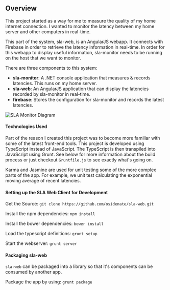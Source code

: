 ## Overview
This project started as a way for me to measure the quality of my home internet connection. 
I wanted to monitor the latency between my home server and other computers in real-time.

This part of the system, sla-web, is an AngularJS webapp. 
It connects with Firebase in order to retrieve the latency information in real-time.
In order for this webapp to display useful information, sla-monitor needs to be running on the host that we want to monitor.

There are three components to this system:
- **sla-monitor**: A .NET console application that measures & records latencies. This runs on my home server.
- **sla-web**: An AngularJS application that can display the latencies recorded by sla-monitor in real-time.
- **firebase**: Stores the configuration for sla-monitor and records the latest latencies.

![SLA Monitor Diagram](http://websocks.net/img/sla-monitor-diagram.png)


#### Technologies Used
Part of the reason I created this project was to become more familiar with some of the latest front-end tools.
This project is developed using TypeScript instead of JavaScript.
The TypeScript is then transpiled into JavaScript using Grunt.
See below for more information about the build process or just checkout `Gruntfile.js` to see exactly what's going on.

Karma and Jasmine are used for unit testing some of the more complex parts of the app.
For example, we unit test calculating the exponential moving average of recent latencies.

#### Setting up the SLA Web Client for Development
Get the Source:
`git clone https://github.com/osidenate/sla-web.git`

Install the npm dependencies:
`npm install`

Install the bower dependencies:
`bower install`

Load the typescript definitions:
`grunt setup`

Start the webserver:
`grunt server`

#### Packaging sla-web
`sla-web` can be packaged into a library so that it's components can be consumed by another app.

Package the app by using: `grunt package`
